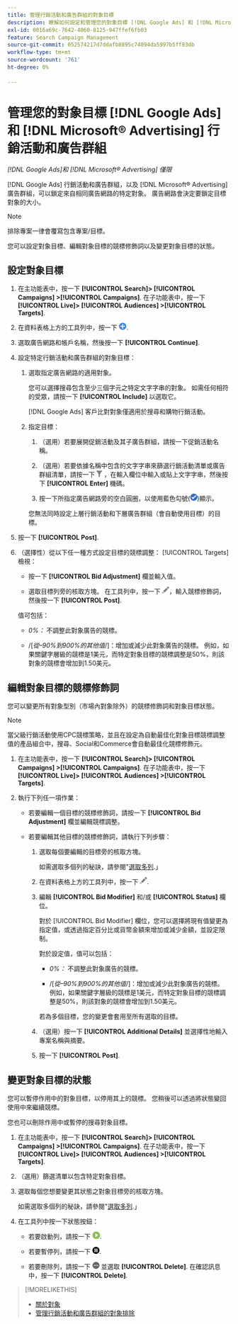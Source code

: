 ```yaml
---
title: 管理行銷活動和廣告群組的對象目標
description: 瞭解如何設定和管理您的對象目標 [!DNL Google Ads] 和 [!DNL Microsoft® Advertising] 行銷活動和廣告群組。
exl-id: 0016a69c-7642-4060-8125-947ffef6fb03
feature: Search Campaign Management
source-git-commit: 052574217d7ddafb8895c74094da5997b5ff83db
workflow-type: tm+mt
source-wordcount: '761'
ht-degree: 0%

---
```


# 管理您的對象目標 [!DNL Google Ads] 和 [!DNL Microsoft® Advertising] 行銷活動和廣告群組

*[!DNL Google Ads]和 [!DNL Microsoft® Advertising] 僅限*

[!DNL Google Ads] 行銷活動和廣告群組，以及 [!DNL Microsoft® Advertising] 廣告群組，可以鎖定來自相同廣告網路的特定對象。 廣告網路會決定要鎖定目標對象的大小。

>[!NOTE]
>
>排除專案一律會覆寫包含專案/目標。

您可以設定對象目標、編輯對象目標的競標修飾詞以及變更對象目標的狀態。

## 設定對象目標

1. 在主功能表中，按一下 **[!UICONTROL Search]> [!UICONTROL Campaigns] >[!UICONTROL Campaigns]**. 在子功能表中，按一下 **[!UICONTROL Live]> [!UICONTROL Audiences] >[!UICONTROL Targets]**.

1. 在資料表格上方的工具列中，按一下 ![建立](/help/search-social-commerce/assets/add.png "建立").

1. 選取廣告網路和帳戶名稱，然後按一下 **[!UICONTROL Continue]**.

1. 設定特定行銷活動和廣告群組的對象目標：

   1. 選取指定廣告網路的適用對象。

      您可以選擇搜尋包含至少三個字元之特定文字字串的對象。 如需任何相符的受眾，請按一下 **[!UICONTROL Include]** 以選取它。

      [!DNL Google Ads] 客戶比對對象僅適用於搜尋和購物行銷活動。

   1. 指定目標：

      1. （選用）若要展開促銷活動及其子廣告群組，請按一下促銷活動名稱。

      1. （選用）若要依據名稱中包含的文字字串來篩選行銷活動清單或廣告群組清單，請按一下 ![篩選](/help/search-social-commerce/assets/filter.png "篩選") ，在輸入欄位中輸入或貼上文字字串，然後按下 **[!UICONTROL Enter]** 機碼。

      1. 按一下所指定廣告網路旁的空白圓圈，以使用藍色勾號(![選取](/help/search-social-commerce/assets/include.png "選取"))顯示。

      您無法同時設定上層行銷活動和下層廣告群組（會自動使用目標）的目標。

1. 按一下 **[!UICONTROL Post]**.

1. （選擇性）從以下任一種方式設定目標的競標調整： [!UICONTROL Targets] 檢視：

   * 按一下 **[!UICONTROL Bid Adjustment]** 欄並輸入值。

   * 選取目標列旁的核取方塊。 在工具列中，按一下 ![編輯](/help/search-social-commerce/assets/edit.png "編輯")，輸入競標修飾詞，然後按一下 **[!UICONTROL Post]**.

   值可包括：

   * *0%：* 不調整此對象廣告的競標。

   * /[*從–90%到900%的其他值*/]：增加或減少此對象廣告的競標。 例如，如果關鍵字層級的競標是1美元，而特定對象目標的競標調整是50%，則該對象的競標會增加到1.50美元。

## 編輯對象目標的競標修飾詞

您可以變更所有對象型別（市場內對象除外）的競標修飾詞和對象目標狀態。

>[!NOTE]
>
>當父級行銷活動使用CPC競標策略，並且在設定為自動最佳化對象目標競標調整值的產品組合中，搜尋、Social和Commerce會自動最佳化競標修飾元。

1. 在主功能表中，按一下 **[!UICONTROL Search]> [!UICONTROL Campaigns] >[!UICONTROL Campaigns]**. 在子功能表中，按一下 **[!UICONTROL Live]> [!UICONTROL Audiences] >[!UICONTROL Targets]**.

1. 執行下列任一項作業：

   * 若要編輯一個目標的競標修飾詞，請按一下 **[!UICONTROL Bid Adjustment]** 欄並編輯競標調整。

   * 若要編輯其他目標的競標修飾詞，請執行下列步驟：

      1. 選取每個要編輯的目標旁的核取方塊。

         如需選取多個列的秘訣，請參閱&quot;[選取多列](/help/search-social-commerce/common-tasks/navigation-editing-selection/multiple-rows-select.md).」

      1. 在資料表格上方的工具列中，按一下 ![編輯](/help/search-social-commerce/assets/edit.png "編輯").

      1. 編輯 **[!UICONTROL Bid Modifier]** 和/或 **[!UICONTROL Status]** 欄位。

         對於 [!UICONTROL Bid Modifier] 欄位，您可以選擇將現有值變更為指定值，或透過指定百分比或貨幣金額來增加或減少金額，並設定限制。

         對於設定值，值可以包括：

         * *0%：* 不調整此對象廣告的競標。

         * /[*從–90%到900%的其他值*/]：增加或減少此對象廣告的競標。 例如，如果關鍵字層級的競標是1美元，而特定對象目標的競標調整是50%，則該對象的競標會增加到1.50美元。

         若為多個目標，您的變更會套用至所有選取的目標。

      1. （選用）按一下 **[!UICONTROL Additional Details]** 並選擇性地輸入專案名稱與摘要。

      1. 按一下 **[!UICONTROL Post]**.

## 變更對象目標的狀態

您可以暫停作用中的對象目標，以停用其上的競標。 您稍後可以透過將狀態變回使用中來繼續競標。

您也可以刪除作用中或暫停的搜尋對象目標。

1. 在主功能表中，按一下 **[!UICONTROL Search]> [!UICONTROL Campaigns] >[!UICONTROL Campaigns]**. 在子功能表中，按一下 **[!UICONTROL Live]> [!UICONTROL Audiences] >[!UICONTROL Targets]**.

1. （選用）篩選清單以包含特定對象目標。

1. 選取每個您想要變更其狀態之對象目標旁的核取方塊。

   如需選取多個列的秘訣，請參閱&quot;[選取多列](/help/search-social-commerce/common-tasks/navigation-editing-selection/multiple-rows-select.md).」

1. 在工具列中按一下狀態按鈕：

   * 若要啟動列，請按一下 ![啟動](/help/search-social-commerce/assets/activate.png "啟動").

   * 若要暫停列，請按一下 ![暫停](/help/search-social-commerce/assets/pause.png "暫停").

   * 若要刪除列，請按一下 ![更多動作](/help/search-social-commerce/assets/more.png "更多動作") 並選取 **[!UICONTROL Delete]**. 在確認訊息中，按一下 **[!UICONTROL Delete]**.

>[!MORELIKETHIS]
>
>* [關於對象](audience-about.md)
>* [管理行銷活動和廣告群組的對象排除](/help/search-social-commerce/campaign-management/campaigns/audience-exclusions-manage.md)
